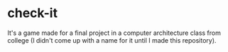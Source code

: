 # check-it
It's a game made for a final project in a computer architecture class from college (I didn't come up with a name for it until I made this repository).
